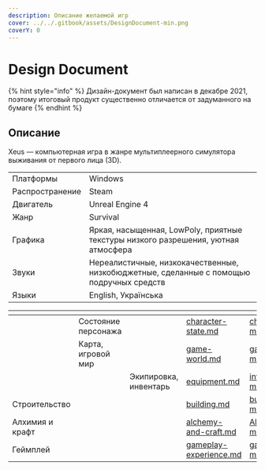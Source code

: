 ```yaml
---
description: Описание желаемой игр
cover: ../../.gitbook/assets/DesignDocument-min.png
coverY: 0
---
```


# Design Document

{% hint style="info" %}
Дизайн-документ был написан в декабре 2021, поэтому итоговый продукт существенно отличается от задуманного на бумаге&#x20;
{% endhint %}

## Описание

Xeus — компьютерная игра в жанре мультиплеерного симулятора выживания от первого лица (3D).

|                 |                                                                                          |
| --------------- | ---------------------------------------------------------------------------------------- |
| Платформы       | Windows                                                                                  |
| Распространение | Steam                                                                                    |
| Двигатель       | Unreal Engine 4                                                                          |
| Жанр            | Survival                                                                                 |
| Графика         | Яркая, насыщенная, LowPoly, приятные текстуры низкого разрешения, уютная атмосфера       |
| Звуки           | Нереалистичные, низкокачественные, низкобюджетные, сделанные с помощью подручных средств |
| Языки           | English, Українська                                                                      |

<table data-view="cards"><thead><tr><th></th><th></th><th></th><th data-hidden data-card-target data-type="content-ref"></th><th data-hidden data-card-cover data-type="files"></th></tr></thead><tbody><tr><td></td><td>Состояние персонажа</td><td></td><td><a href="character-state.md">character-state.md</a></td><td><a href="../../.gitbook/assets/characterState-min.png">characterState-min.png</a></td></tr><tr><td></td><td>Карта, игровой мир</td><td></td><td><a href="game-world.md">game-world.md</a></td><td><a href="../../.gitbook/assets/gameWorld-min.png">gameWorld-min.png</a></td></tr><tr><td></td><td></td><td>Экипировка, инвентарь</td><td><a href="equipment.md">equipment.md</a></td><td><a href="../../.gitbook/assets/inventory-min.png">inventory-min.png</a></td></tr><tr><td>Строительство</td><td></td><td></td><td><a href="building.md">building.md</a></td><td><a href="../../.gitbook/assets/building-min.png">building-min.png</a></td></tr><tr><td>Алхимия и крафт</td><td></td><td></td><td><a href="alchemy-and-craft.md">alchemy-and-craft.md</a></td><td><a href="../../.gitbook/assets/AlchemistTable-min.png">AlchemistTable-min.png</a></td></tr><tr><td>Геймплей</td><td></td><td></td><td><a href="gameplay-experience.md">gameplay-experience.md</a></td><td><a href="../../.gitbook/assets/gameplay-min.png">gameplay-min.png</a></td></tr></tbody></table>

